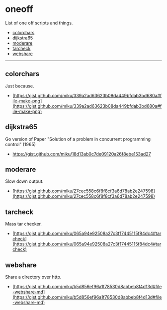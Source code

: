 # oneoff

List of one off scripts and things.

* [colorchars](https://github.com/miku/oneoff#colorchars)
* [dijkstra65](https://github.com/miku/oneoff#dijkstra65)
* [moderare](https://github.com/miku/oneoff#moderare)
* [tarcheck](https://github.com/miku/oneoff#tarcheck)
* [webshare](https://github.com/miku/oneoff#webshare)

----

## colorchars

Just because.

* [https://gist.github.com/miku/339a2ad63623b08da449bfdab3bd680a#file-make-png](https://gist.github.com/miku/339a2ad63623b08da449bfdab3bd680a#file-make-png)

## dijkstra65

Go version of Paper "Solution of a problem in concurrent programming control" (1965)

* https://gist.github.com/miku/18d13ab0c7de09120a26f8ebe153ad27

## moderare

Slow down output.

* [https://gist.github.com/miku/27cec558c6f8f8cf3a6d78ab2e247598](https://gist.github.com/miku/27cec558c6f8f8cf3a6d78ab2e247598)

## tarcheck

Mass tar checker.

* [https://gist.github.com/miku/065a94e92508a27c3f17445115f84dc4#tarcheck](https://gist.github.com/miku/065a94e92508a27c3f17445115f84dc4#tarcheck)

## webshare

Share a directory over http.

* [https://gist.github.com/miku/b5d856ef96a1f78530d8abbeb8f4d13d#file-webshare-md](https://gist.github.com/miku/b5d856ef96a1f78530d8abbeb8f4d13d#file-webshare-md)
